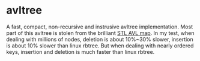 # avltree
A fast, compact, non-recursive and instrusive avltree implementation.
Most part of this avltree is stolen from the brilliant [STL AVL map](https://sourceforge.net/projects/stlavlmap/).
In my test, when dealing with millions of nodes, deletion is about 10%~30% slower, insertion is about 10% slower than linux rbtree.
But when dealing with nearly ordered keys, insertion and deletion is much faster than linux rbtree.
